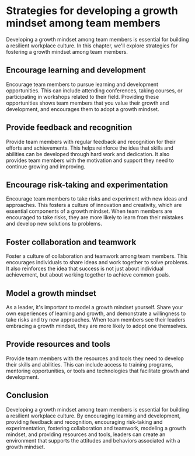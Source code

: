 Strategies for developing a growth mindset among team members
=====================================================================================================

Developing a growth mindset among team members is essential for building a resilient workplace culture. In this chapter, we'll explore strategies for fostering a growth mindset among team members.

Encourage learning and development
----------------------------------

Encourage team members to pursue learning and development opportunities. This can include attending conferences, taking courses, or participating in workshops related to their field. Providing these opportunities shows team members that you value their growth and development, and encourages them to adopt a growth mindset.

Provide feedback and recognition
--------------------------------

Provide team members with regular feedback and recognition for their efforts and achievements. This helps reinforce the idea that skills and abilities can be developed through hard work and dedication. It also provides team members with the motivation and support they need to continue growing and improving.

Encourage risk-taking and experimentation
-----------------------------------------

Encourage team members to take risks and experiment with new ideas and approaches. This fosters a culture of innovation and creativity, which are essential components of a growth mindset. When team members are encouraged to take risks, they are more likely to learn from their mistakes and develop new solutions to problems.

Foster collaboration and teamwork
---------------------------------

Foster a culture of collaboration and teamwork among team members. This encourages individuals to share ideas and work together to solve problems. It also reinforces the idea that success is not just about individual achievement, but about working together to achieve common goals.

Model a growth mindset
----------------------

As a leader, it's important to model a growth mindset yourself. Share your own experiences of learning and growth, and demonstrate a willingness to take risks and try new approaches. When team members see their leaders embracing a growth mindset, they are more likely to adopt one themselves.

Provide resources and tools
---------------------------

Provide team members with the resources and tools they need to develop their skills and abilities. This can include access to training programs, mentoring opportunities, or tools and technologies that facilitate growth and development.

Conclusion
----------

Developing a growth mindset among team members is essential for building a resilient workplace culture. By encouraging learning and development, providing feedback and recognition, encouraging risk-taking and experimentation, fostering collaboration and teamwork, modeling a growth mindset, and providing resources and tools, leaders can create an environment that supports the attitudes and behaviors associated with a growth mindset.
